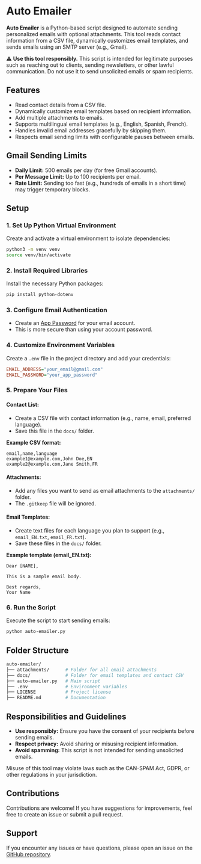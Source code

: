 # Auto Emailer

**Auto Emailer** is a Python-based script designed to automate sending personalized emails with optional attachments. This tool reads contact information from a CSV file, dynamically customizes email templates, and sends emails using an SMTP server (e.g., Gmail).

⚠️ **Use this tool responsibly.** This script is intended for legitimate purposes such as reaching out to clients, sending newsletters, or other lawful communication. Do not use it to send unsolicited emails or spam recipients.

## Features
- Read contact details from a CSV file.
- Dynamically customize email templates based on recipient information.
- Add multiple attachments to emails.
- Supports multilingual email templates (e.g., English, Spanish, French).
- Handles invalid email addresses gracefully by skipping them.
- Respects email sending limits with configurable pauses between emails.

## Gmail Sending Limits
- **Daily Limit:** 500 emails per day (for free Gmail accounts).
- **Per Message Limit:** Up to 100 recipients per email.
- **Rate Limit:** Sending too fast (e.g., hundreds of emails in a short time) may trigger temporary blocks.

## Setup

### 1. Set Up Python Virtual Environment
Create and activate a virtual environment to isolate dependencies:

```bash
python3 -m venv venv
source venv/bin/activate
```

### 2. Install Required Libraries
Install the necessary Python packages:

```bash
pip install python-dotenv
```

### 3. Configure Email Authentication
- Create an [App Password](https://myaccount.google.com/apppasswords) for your email account.
- This is more secure than using your account password.

### 4. Customize Environment Variables
Create a `.env` file in the project directory and add your credentials:

```ini
EMAIL_ADDRESS="your_email@gmail.com"
EMAIL_PASSWORD="your_app_password"
```

### 5. Prepare Your Files
#### Contact List:
- Create a CSV file with contact information (e.g., name, email, preferred language).
- Save this file in the `docs/` folder.

**Example CSV format:**

```csv
email,name,language
example1@example.com,John Doe,EN
example2@example.com,Jane Smith,FR
```

#### Attachments:
- Add any files you want to send as email attachments to the `attachments/` folder.
- The `.gitkeep` file will be ignored.

#### Email Templates:
- Create text files for each language you plan to support (e.g., `email_EN.txt`, `email_FR.txt`).
- Save these files in the `docs/` folder.

**Example template (email_EN.txt):**

```
Dear [NAME],

This is a sample email body.

Best regards,
Your Name
```

### 6. Run the Script
Execute the script to start sending emails:

```bash
python auto-emailer.py
```

## Folder Structure
```bash
auto-emailer/
├── attachments/      # Folder for all email attachments
├── docs/             # Folder for email templates and contact CSV
├── auto-emailer.py   # Main script
├── .env              # Environment variables
├── LICENSE           # Project license
├── README.md         # Documentation
```

## Responsibilities and Guidelines
- **Use responsibly:** Ensure you have the consent of your recipients before sending emails.
- **Respect privacy:** Avoid sharing or misusing recipient information.
- **Avoid spamming:** This script is not intended for sending unsolicited emails.

Misuse of this tool may violate laws such as the CAN-SPAM Act, GDPR, or other regulations in your jurisdiction.

## Contributions
Contributions are welcome! If you have suggestions for improvements, feel free to create an issue or submit a pull request.

## Support
If you encounter any issues or have questions, please open an issue on the [GitHub repository](https://github.com/msboufanzi/Auto-Emailer).

